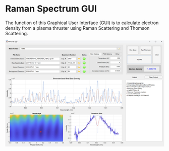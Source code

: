 # Raman Spectrum GUI
The function of this Graphical User Interface (GUI) is to calculate electron density from a plasma thruster using Raman Scattering and Thomson Scattering.

![](readmeImages/Screenshot%202024-08-12%20154343.png)


